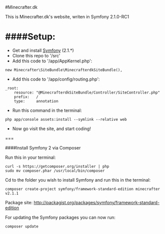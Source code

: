 #Minecrafter.dk

This is Minecrafter.dk's website, writen in Symfony 2.1.0-RC1

####Setup:
===
* Get and install [Symfony](http://symfony.com/download) (2.1.*)
* Clone this repo to '/src'
* Add this code to '/app/AppKernel.php':

```
new Minecrafter\SiteBundle\MinecrafterdkSiteBundle(),
```

* Add this code to '/app/config/routing.php':

```
_root:
    resource: "@MinecrafterdkSiteBundle/Controller/SiteController.php"
    prefix:   /
    type:     annotation
```

* Run this command in the terminal:

```
php app/console assets:install --symlink --relative web
```
* Now go visit the site, and start coding!

===

####Install Symfony 2 via Composer

Run this in your terminal:

```
curl -s https://getcomposer.org/installer | php
sudo mv composer.phar /usr/local/bin/composer
```

Cd to the folder you wish to install Symfony and run this in the terminal:

```
composer create-project symfony/framework-standard-edition minecrafter v2.1.1
```

Package site: http://packagist.org/packages/symfony/framework-standard-edition

For updating the Symfony packages you can now run:

```
composer update
```